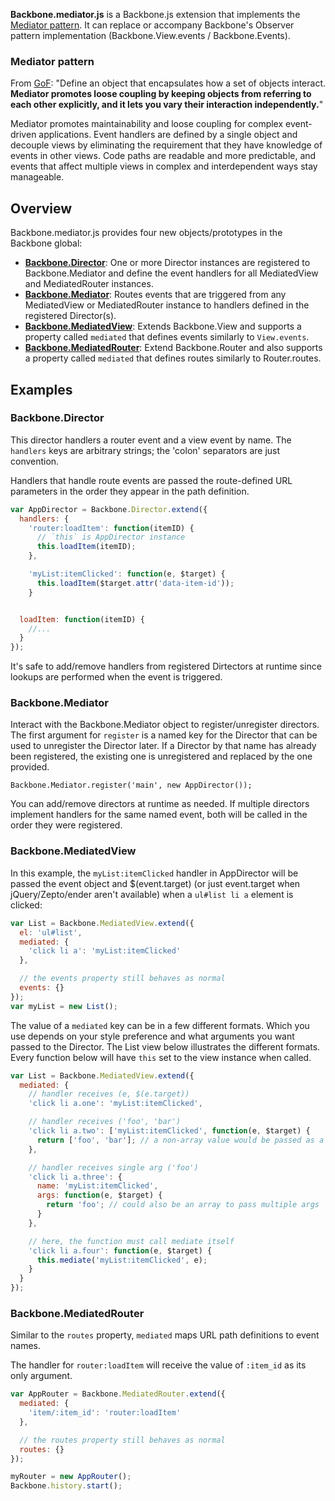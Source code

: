 **Backbone.mediator.js** is a Backbone.js extension that implements the [Mediator pattern](http://en.wikipedia.org/wiki/Mediator_pattern). It can replace or accompany Backbone's Observer pattern implementation (Backbone.View.events / Backbone.Events).

### Mediator pattern

From [GoF](http://en.wikipedia.org/wiki/Design_Patterns): "Define an object that encapsulates how a set of objects interact. **Mediator promotes loose coupling by keeping objects from referring to each other explicitly, and it lets you vary their interaction independently.**"

Mediator promotes maintainability and loose coupling for complex event-driven applications. Event handlers are defined by a single object and decouple views by eliminating the requirement that they have knowledge of events in other views. Code paths are readable and more predictable, and events that affect multiple views in complex and interdependent ways stay manageable.

## Overview

Backbone.mediator.js provides four new objects/prototypes in the Backbone global:

* **[Backbone.Director](#director)**: One or more Director instances are registered to Backbone.Mediator and define the event handlers for all MediatedView and MediatedRouter instances.
* **[Backbone.Mediator](#mediator)**: Routes events that are triggered from any MediatedView or MediatedRouter instance to handlers defined in the registered Director(s).
* **[Backbone.MediatedView](#mediatedview)**: Extends Backbone.View and supports a property called `mediated` that defines events similarly to `View.events`.
* **[Backbone.MediatedRouter](#mediatedrouter)**: Extend Backbone.Router and also supports a property called `mediated` that defines routes similarly to Router.routes.

## Examples

<a name="director"></a>
### Backbone.Director

This director handlers a router event and a view event by name. The `handlers` keys are arbitrary strings; the 'colon' separators are just convention.

Handlers that handle route events are passed the route-defined URL parameters in the order they appear in the path definition.

```javascript
var AppDirector = Backbone.Director.extend({
  handlers: {
    'router:loadItem': function(itemID) {
      // `this` is AppDirector instance
      this.loadItem(itemID);
    },

    'myList:itemClicked': function(e, $target) {
      this.loadItem($target.attr('data-item-id'));
    }


  loadItem: function(itemID) {
    //...
  }
});
```

It's safe to add/remove handlers from registered Dirtectors at runtime since lookups are performed when the event is triggered.

<a name="mediator"></a>
### Backbone.Mediator

Interact with the Backbone.Mediator object to register/unregister directors. The first argument for `register` is a named key for the Director that can be used to unregister the Director later. If a Director by that name has already been registered, the existing one is unregistered and replaced by the one provided.

```
Backbone.Mediator.register('main', new AppDirector());
```

You can add/remove directors at runtime as needed. If multiple directors implement handlers for the same named event, both will be called in the order they were registered.

<a name="mediatedview"></a>
### Backbone.MediatedView

In this example, the `myList:itemClicked` handler in AppDirector will be passed the event object and $(event.target) (or just event.target when jQuery/Zepto/ender aren't available) when a `ul#list li a` element is clicked:

```javascript
var List = Backbone.MediatedView.extend({
  el: 'ul#list',
  mediated: {
    'click li a': 'myList:itemClicked'
  },

  // the events property still behaves as normal
  events: {}
});
var myList = new List();
```

The value of a `mediated` key can be in a few different formats. Which you use depends on your style preference and what arguments you want passed to the Director. The List view below illustrates the different formats. Every function below will have `this` set to the view instance when called.

```javascript
var List = Backbone.MediatedView.extend({
  mediated: {
    // handler receives (e, $(e.target))
    'click li a.one': 'myList:itemClicked',

    // handler receives ('foo', 'bar')
    'click li a.two': ['myList:itemClicked', function(e, $target) {
      return ['foo', 'bar']; // a non-array value would be passed as a single arg
    },

    // handler receives single arg ('foo')
    'click li a.three': {
      name: 'myList:itemClicked',
      args: function(e, $target) {
        return 'foo'; // could also be an array to pass multiple args
      }
    },

    // here, the function must call mediate itself
    'click li a.four': function(e, $target) {
      this.mediate('myList:itemClicked', e);
    }
  }
});
```

<a name="mediatedrouter"></a>
### Backbone.MediatedRouter

Similar to the `routes` property, `mediated` maps URL path definitions to event names.

The handler for `router:loadItem` will receive the value of `:item_id` as its only argument.

```javascript
var AppRouter = Backbone.MediatedRouter.extend({
  mediated: {
    'item/:item_id': 'router:loadItem'
  },

  // the routes property still behaves as normal
  routes: {}
});

myRouter = new AppRouter();
Backbone.history.start();
```